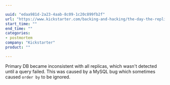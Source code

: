 ```yaml
---

uuid: "edaa981d-2a23-4aab-8c09-1c20c899fb2f"
url: "https://www.kickstarter.com/backing-and-hacking/the-day-the-replication-died"
start_time: ""
end_time: ""
categories:
- postmortem
company: "Kickstarter"
product: ""

---
```


Primary DB became inconsistent with all replicas, which wasn't detected until a query failed. This was caused by a MySQL bug which sometimes caused `order by` to be ignored.
